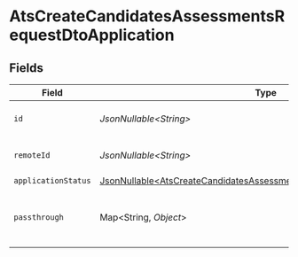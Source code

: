 # AtsCreateCandidatesAssessmentsRequestDtoApplication


## Fields

| Field                                                                                                                                                            | Type                                                                                                                                                             | Required                                                                                                                                                         | Description                                                                                                                                                      | Example                                                                                                                                                          |
| ---------------------------------------------------------------------------------------------------------------------------------------------------------------- | ---------------------------------------------------------------------------------------------------------------------------------------------------------------- | ---------------------------------------------------------------------------------------------------------------------------------------------------------------- | ---------------------------------------------------------------------------------------------------------------------------------------------------------------- | ---------------------------------------------------------------------------------------------------------------------------------------------------------------- |
| `id`                                                                                                                                                             | *JsonNullable\<String>*                                                                                                                                          | :heavy_minus_sign:                                                                                                                                               | Unique identifier                                                                                                                                                | 8187e5da-dc77-475e-9949-af0f1fa4e4e3                                                                                                                             |
| `remoteId`                                                                                                                                                       | *JsonNullable\<String>*                                                                                                                                          | :heavy_minus_sign:                                                                                                                                               | Provider's unique identifier                                                                                                                                     | 8187e5da-dc77-475e-9949-af0f1fa4e4e3                                                                                                                             |
| `applicationStatus`                                                                                                                                              | [JsonNullable\<AtsCreateCandidatesAssessmentsRequestDtoApplicationStatus>](../../models/components/AtsCreateCandidatesAssessmentsRequestDtoApplicationStatus.md) | :heavy_minus_sign:                                                                                                                                               | N/A                                                                                                                                                              |                                                                                                                                                                  |
| `passthrough`                                                                                                                                                    | Map\<String, *Object*>                                                                                                                                           | :heavy_minus_sign:                                                                                                                                               | Value to pass through to the provider                                                                                                                            | {<br/>"other_known_names": "John Doe"<br/>}                                                                                                                      |